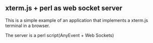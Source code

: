 ## xterm.js + perl as web socket server
This is a simple example of an application that implements a xterm.js terminal in a browser.

The server is a perl script(AnyEvent + Web Sockets)
